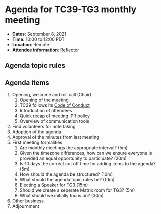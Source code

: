 # Agenda for TC39-TG3 monthly meeting

- **Dates**: September 8, 2021
- **Time**: 10:00 to 12:00 PDT
- **Location**: Remote
- **Attendee information**: [Reflector](https://github.com/tc39/Reflector/issues/398)

## Agenda topic rules

## Agenda items

1. Opening, welcome and roll call (Chair)
    1. Opening of the meeting
    1. TC39 follows its [Code of Conduct](https://tc39.github.io/code-of-conduct/)
    1. Introduction of attendees
    1. Quick recap of meeting IPR policy
    1. Overview of communication tools
1. Find volunteers for note taking
1. Adoption of the agenda
1. Approval of the minutes from last meeting
1. First meeting formalities
   1. Are monthly meetings the appropriate interval? (5m)
   1. Given the timezone differences, how can we ensure everyone is provided an equal opportunity to participate? (20m)
   1. Is 10 days the correct cut off time for adding items to the agenda? (5m)
   1. How should the agenda be structured? (10m)
   1. What should the agenda topic rules be? (10m)   
   3. Electing a Speaker for TG3 (15m)
   4. Should we create a seperate Matrix room for TG3? (5m)  
   5. What should we initially focus on? (30m)
2. Other business 
3. Adjournment      
